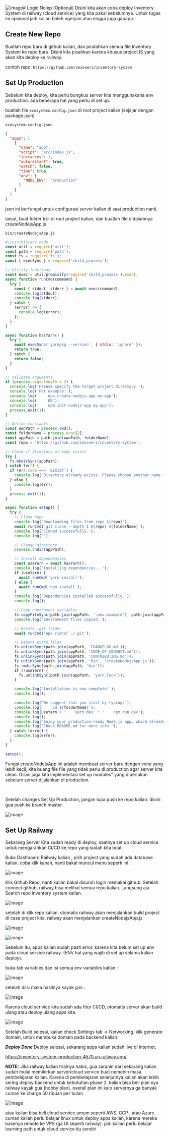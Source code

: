 ![image](https://github.com/user-attachments/assets/a98b2dea-7ec6-4f01-9825-d94795ac32d8)# Logic Nolep (Optional)
Disini kita akan coba deploy Inventory System di railway (cloud service) yang kita pakai sebelumnya. Untuk tugas ini opsional jadi kalian boleh ngerjain atau engga juga gapapa.

## Create New Repo
Buatlah repo baru di github kalian, dan pindahkan semua file Inventory System ke repo baru. Disini kita pisahkan karena khusus project IS yang akan kita deploy ke railway.

contoh repo:
`https://github.com/zexoverz/inventory-system`


## Set Up Production
Sebelum kita deploy, kita perlu bungkus server kita menggunakana env production. ada beberapa hal yang perlu di set up.

buatlah file `ecosystem.config.json` di root project kalian (sejajar dengan package.json)

`ecosystem.config.json`
```json
{
  "apps": [
    {
      "name": "app",
      "script": "src/index.js",
      "instances": 1,
      "autorestart": true,
      "watch": false,
      "time": true,
      "env": {
        "NODE_ENV": "production"
      }
    }
  ]
}
```
json ini berfungsi untuk configurasi server kalian di saat production nanti.

lanjut, buat folder `bin` di root project kalian, dan buatlah file didalamnya createNodejsApp.js

`bin/createNodejsApp.js`
```js
#!/usr/bin/env node
const util = require('util');
const path = require('path');
const fs = require('fs');
const { execSync } = require('child_process');

// Utility functions
const exec = util.promisify(require('child_process').exec);
async function runCmd(command) {
  try {
    const { stdout, stderr } = await exec(command);
    console.log(stdout);
    console.log(stderr);
  } catch {
    (error) => {
      console.log(error);
    };
  }
}

async function hasYarn() {
  try {
    await execSync('yarnpkg --version', { stdio: 'ignore' });
    return true;
  } catch {
    return false;
  }
}

// Validate arguments
if (process.argv.length < 3) {
  console.log('Please specify the target project directory.');
  console.log('For example:');
  console.log('    npx create-nodejs-app my-app');
  console.log('    OR');
  console.log('    npm init nodejs-app my-app');
  process.exit(1);
}

// Define constants
const ownPath = process.cwd();
const folderName = process.argv[2];
const appPath = path.join(ownPath, folderName);
const repo = 'https://github.com/zexoverz/inventory-system';

// Check if directory already exists
try {
  fs.mkdirSync(appPath);
} catch (err) {
  if (err.code === 'EEXIST') {
    console.log('Directory already exists. Please choose another name for the project.');
  } else {
    console.log(err);
  }
  process.exit(1);
}

async function setup() {
  try {
    // Clone repo
    console.log(`Downloading files from repo ${repo}`);
    await runCmd(`git clone --depth 1 ${repo} ${folderName}`);
    console.log('Cloned successfully.');
    console.log('');

    // Change directory
    process.chdir(appPath);

    // Install dependencies
    const useYarn = await hasYarn();
    console.log('Installing dependencies...');
    if (useYarn) {
      await runCmd('yarn install');
    } else {
      await runCmd('npm install');
    }
    console.log('Dependencies installed successfully.');
    console.log();

    // Copy envornment variables
    fs.copyFileSync(path.join(appPath, '.env.example'), path.join(appPath, '.env'));
    console.log('Environment files copied.');

    // Delete .git folder
    await runCmd('npx rimraf ./.git');

    // Remove extra files
    fs.unlinkSync(path.join(appPath, 'CHANGELOG.md'));
    fs.unlinkSync(path.join(appPath, 'CODE_OF_CONDUCT.md'));
    fs.unlinkSync(path.join(appPath, 'CONTRIBUTING.md'));
    fs.unlinkSync(path.join(appPath, 'bin', 'createNodejsApp.js'));
    fs.rmdirSync(path.join(appPath, 'bin'));
    if (!useYarn) {
      fs.unlinkSync(path.join(appPath, 'yarn.lock'));
    }

    console.log('Installation is now complete!');
    console.log();

    console.log('We suggest that you start by typing:');
    console.log(`    cd ${folderName}`);
    console.log(useYarn ? '    yarn dev' : '    npm run dev');
    console.log();
    console.log('Enjoy your production-ready Node.js app, which already supports a large number of ready-made features!');
    console.log('Check README.md for more info.');
  } catch (error) {
    console.log(error);
  }
}

setup();
```

Fungsi createNodejsApp ini adalah membuat server baru dengan versi yang lebih kecil, kita buang file file yang tidak perlu di production agar server kita clean. Disini juga kita implementasi set up modules" yang diperlukan sebelum server dijalankan di production.

<br/>

Setelah changes Set Up Production, jangan lupa push ke repo kalian. 
disini gua push ke branch master

![image](https://github.com/user-attachments/assets/49ec93de-935c-456a-891e-a5fe6f118553)

## Set Up Railway
Sekarang Server Kita sudah ready di deploy, saatnya set up cloud service untuk mengarahkan CI/CD ke repo yang sudah kita buat.

Buka Dashboard Railway kalian , pilih project yang sudah ada database kalian. coba klik kanan, nanti bakal muncul menu seperti ini : 

![image](https://github.com/user-attachments/assets/e0662160-dd83-4ec2-824f-9f66c29d0003)

Klik Github Repo, nanti kalian bakal disuruh login memakai github.
Setelah connect github, railway bisa melihat semua repo kalian. Langsung aja Search repo inventory system kalian.

![image](https://github.com/user-attachments/assets/308c135d-40e6-44d8-8cd5-303531ab04bb)

setelah di klik repo kalian, otomatis railway akan menjalankan build project 
di case project kita, railway akan menjalankan createNodejsApp.js 

![image](https://github.com/user-attachments/assets/3aa47d06-55a2-472f-bc10-bfbc7bde968f)

![image](https://github.com/user-attachments/assets/dcbc42fd-a43b-447f-86d2-cbfbfbe375ed)


Sebelum itu, apps kalian sudah pasti error. karena kita belum set up env pada cloud service railway. (ENV hal yang wajib di set up selama kalian deploy).

buka tab variables dan isi semua env variables kalian :

![image](https://github.com/user-attachments/assets/4c895e93-b953-4bc8-8765-75a0f6992052)

setelah diisi maka hasilnya kayak gini :

![image](https://github.com/user-attachments/assets/62053091-eaa8-4935-ac63-b7e54725940e)


Karena cloud serivice kita sudah ada fitur CI/CD, otomatis server akan build ulang atau deploy ulang apps kita. 

![image](https://github.com/user-attachments/assets/1ba46172-0946-450c-b543-b28cae03bbf5)

Setelah Build selesai, kalian check Settings tab -> Networking.
klik generate domain, untuk membuka domain pada backend kalian.

***Deploy Done***
Deploy selesai, sekarang apps kalian sudah live di internet.

https://inventory-system-production-4570.up.railway.app/


**NOTE:** 
Jika railway kalian trialnya habis, gua saranin dari sekarang kalian sudah mulai memikirkan server/cloud service buat nemenin masa pembelajaran kalian. Karena di pembelajaran selanjutnya kalian akan lebih sering deploy backend untuk kebutuhan phase 2. kalian bisa beli plan nya railway kayak gua (hobby plan). overall plan ini kalo servernya ga banyak cuman ke charge 50 ribuan per bulan 

![image](https://github.com/user-attachments/assets/eb687f04-150c-422d-bc15-8f66ec29df57)


atau kalian bisa beli cloud service umum seperti AWS, GCP , atau Azure. cuman kalian perlu belajar linux untuk deploy apps kalian, karena mereka basenya remote ke VPS (ga UI seperti railway). jadi kalian perlu belajar learning path untuk cloud service itu sendiri
